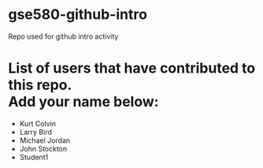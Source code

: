 # gse580-github-intro
Repo used for github intro activity

<H1> List of users that have contributed to this repo. <BR>
Add your name below:</H1>
  
<ul>
  <li>Kurt Colvin</li>
  <li>Larry Bird</li>
  <li>Michael Jordan</li>
  <li>John Stockton</li>
  <li>Student1</li>

</ul> 
